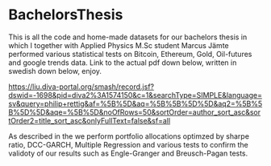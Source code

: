 # BachelorsThesis

This is all the code and home-made datasets for our bachelors thesis in which I together with Applied Physics M.Sc student Marcus Jämte performed various statistical tests on Bitcoin, Ethereum, Gold, Oil-futures and google trends data.
Link to the actual pdf down below, written in swedish down below, enjoy. 

https://liu.diva-portal.org/smash/record.jsf?dswid=-1698&pid=diva2%3A1574150&c=1&searchType=SIMPLE&language=sv&query=philip+rettig&af=%5B%5D&aq=%5B%5B%5D%5D&aq2=%5B%5B%5D%5D&aqe=%5B%5D&noOfRows=50&sortOrder=author_sort_asc&sortOrder2=title_sort_asc&onlyFullText=false&sf=all

As described in the we perform portfolio allocations optimzed by sharpe ratio, DCC-GARCH, Multiple Regression and various tests to confirm the validoty of our results such as Engle-Granger and Breusch-Pagan tests.
